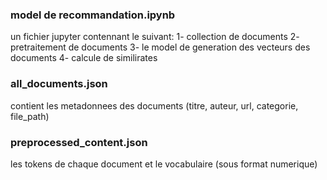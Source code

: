 ### model de recommandation.ipynb
un fichier jupyter contennant le suivant:
1- collection de documents
2- pretraitement de documents
3- le model de generation des vecteurs des documents
4- calcule de similirates
### all_documents.json
contient les metadonnees des documents (titre, auteur, url, categorie, file_path)
### preprocessed_content.json
les tokens de chaque document et le vocabulaire (sous format numerique)
###   